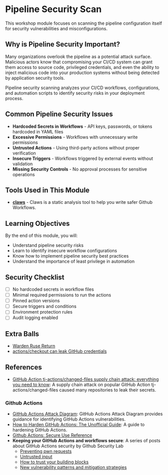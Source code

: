 # Pipeline Security Scan

This workshop module focuses on scanning the pipeline configuration itself for security vulnerabilities and misconfigurations.

## Why is Pipeline Security Important?

Many organizations overlook the pipeline as a potential attack surface. Malicious actors know that compromising your CI/CD system can grant them access to source code, privileged credentials, and even the ability to inject malicious code into your production systems without being detected by application security tools.

Pipeline security scanning analyzes your CI/CD workflows, configurations, and automation scripts to identify security risks in your deployment process.

## Common Pipeline Security Issues

- **Hardcoded Secrets in Workflows** - API keys, passwords, or tokens hardcoded in YAML files
- **Excessive Permissions** - Workflows with unnecessary write permissions
- **Untrusted Actions** - Using third-party actions without proper verification
- **Insecure Triggers** - Workflows triggered by external events without validation
- **Missing Security Controls** - No approval processes for sensitive operations

## Tools Used in This Module

- [**claws**](https://github.com/Betterment/claws) - Claws is a static analysis tool to help you write safer Github Workflows.

## Learning Objectives

By the end of this module, you will:
- Understand pipeline security risks
- Learn to identify insecure workflow configurations
- Know how to implement pipeline security best practices
- Understand the importance of least privilege in automation

## Security Checklist

- [ ] No hardcoded secrets in workflow files
- [ ] Minimal required permissions to run the actions
- [ ] Pinned action versions
- [ ] Secure triggers and conditions
- [ ] Environment protection rules
- [ ] Audit logging enabled

## Extra Balls
- [Warden Ruse Return](./extra/WardenRuseReturns)
- [actions/checkout can leak GitHub credentials](extra/checkoutLeak/README.md)

## References
- [GitHub Action tj-actions/changed-files supply chain attack: everything you need to know](https://www.wiz.io/blog/github-action-tj-actions-changed-files-supply-chain-attack-cve-2025-30066): A supply chain attack on popular GitHub Action tj-actions/changed-files caused many repositories to leak their secrets.

### Github Actions
- [GitHub Actions Attack Diagram](https://github.com/jstawinski/GitHub-Actions-Attack-Diagram/blob/main/GitHub%20Actions%20Attack%20Diagram.svg): GitHub Actions Attack Diagram provides guidance for identifying GitHub Actions vulnerabilities.
- [How to Harden GitHub Actions: The Unofficial Guide](https://www.wiz.io/blog/github-actions-security-guide): A guide to hardening GitHub Actions.
- [Github Actions: Secure Use Reference](https://docs.github.com/en/enterprise-cloud@latest/actions/reference/secure-use-reference)
- **Keeping your GitHub Actions and workflows secure**: A series of posts about GitHub Actions security by Github Security Lab
  - [Preventing pwn requests](https://securitylab.github.com/resources/github-actions-preventing-pwn-requests/)
  - [Untrusted input](https://securitylab.github.com/resources/github-actions-untrusted-input/)
  - [How to trust your building blocks](https://securitylab.github.com/resources/github-actions-building-blocks/)
  - [New vulnerability patterns and mitigation strategies](https://securitylab.github.com/resources/github-actions-new-patterns-and-mitigations/)
